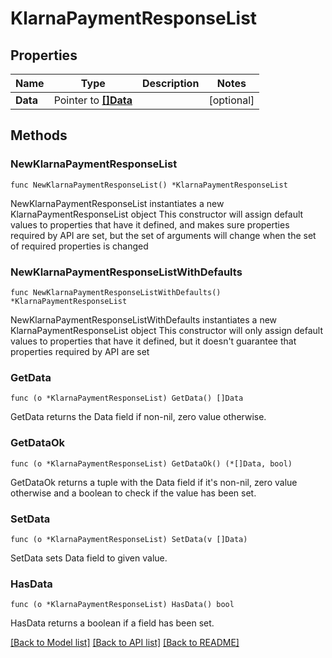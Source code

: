 # KlarnaPaymentResponseList

## Properties

Name | Type | Description | Notes
------------ | ------------- | ------------- | -------------
**Data** | Pointer to [**[]Data**](Data.md) |  | [optional] 

## Methods

### NewKlarnaPaymentResponseList

`func NewKlarnaPaymentResponseList() *KlarnaPaymentResponseList`

NewKlarnaPaymentResponseList instantiates a new KlarnaPaymentResponseList object
This constructor will assign default values to properties that have it defined,
and makes sure properties required by API are set, but the set of arguments
will change when the set of required properties is changed

### NewKlarnaPaymentResponseListWithDefaults

`func NewKlarnaPaymentResponseListWithDefaults() *KlarnaPaymentResponseList`

NewKlarnaPaymentResponseListWithDefaults instantiates a new KlarnaPaymentResponseList object
This constructor will only assign default values to properties that have it defined,
but it doesn't guarantee that properties required by API are set

### GetData

`func (o *KlarnaPaymentResponseList) GetData() []Data`

GetData returns the Data field if non-nil, zero value otherwise.

### GetDataOk

`func (o *KlarnaPaymentResponseList) GetDataOk() (*[]Data, bool)`

GetDataOk returns a tuple with the Data field if it's non-nil, zero value otherwise
and a boolean to check if the value has been set.

### SetData

`func (o *KlarnaPaymentResponseList) SetData(v []Data)`

SetData sets Data field to given value.

### HasData

`func (o *KlarnaPaymentResponseList) HasData() bool`

HasData returns a boolean if a field has been set.


[[Back to Model list]](../README.md#documentation-for-models) [[Back to API list]](../README.md#documentation-for-api-endpoints) [[Back to README]](../README.md)


